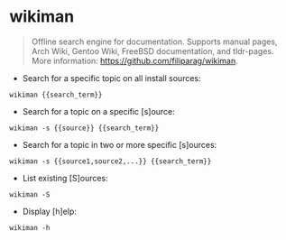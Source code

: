 # wikiman

> Offline search engine for documentation.
> Supports manual pages, Arch Wiki, Gentoo Wiki, FreeBSD documentation, and tldr-pages.
> More information: <https://github.com/filiparag/wikiman>.

- Search for a specific topic on all install sources:

`wikiman {{search_term}}`

- Search for a topic on a specific [s]ource:

`wikiman -s {{source}} {{search_term}}`

- Search for a topic in two or more specific [s]ources:

`wikiman -s {{source1,source2,...}} {{search_term}}`

- List existing [S]ources:

`wikiman -S`

- Display [h]elp:

`wikiman -h`

